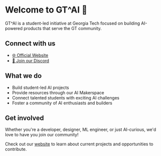 # Welcome to GT^AI 👋

GT^AI is a student-led initiative at Georgia Tech focused on building AI-powered products that serve the GT community.

## Connect with us
- [🌐 Official Website](https://gt-ai-home.vercel.app/)
- [💬 Join our Discord](https://discord.gg/tdZvPuTazB)

## What we do
- Build student-led AI projects
- Provide resources through our AI Makerspace
- Connect talented students with exciting AI challenges
- Foster a community of AI enthusiasts and builders

## Get involved
Whether you're a developer, designer, ML engineer, or just AI-curious, we'd love to have you join our community!

Check out our [website](https://gt-ai-home.vercel.app/) to learn about current projects and opportunities to contribute.